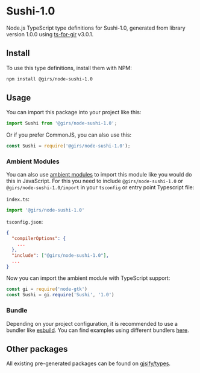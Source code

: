 
# Sushi-1.0

Node.js TypeScript type definitions for Sushi-1.0, generated from library version 1.0.0 using [ts-for-gir](https://github.com/gjsify/ts-for-gir) v3.0.1.


## Install

To use this type definitions, install them with NPM:
```bash
npm install @girs/node-sushi-1.0
```

## Usage

You can import this package into your project like this:
```ts
import Sushi from '@girs/node-sushi-1.0';
```

Or if you prefer CommonJS, you can also use this:
```ts
const Sushi = require('@girs/node-sushi-1.0');
```

### Ambient Modules

You can also use [ambient modules](https://github.com/gjsify/ts-for-gir/tree/main/packages/cli#ambient-modules) to import this module like you would do this in JavaScript.
For this you need to include `@girs/node-sushi-1.0` or `@girs/node-sushi-1.0/import` in your `tsconfig` or entry point Typescript file:

`index.ts`:
```ts
import '@girs/node-sushi-1.0'
```

`tsconfig.json`:
```json
{
  "compilerOptions": {
    ...
  },
  "include": ["@girs/node-sushi-1.0"],
  ...
}
```

Now you can import the ambient module with TypeScript support: 

```ts
const gi = require('node-gtk')
const Sushi = gi.require('Sushi', '1.0')
```


### Bundle

Depending on your project configuration, it is recommended to use a bundler like [esbuild](https://esbuild.github.io/). You can find examples using different bundlers [here](https://github.com/gjsify/ts-for-gir/tree/main/examples).

## Other packages

All existing pre-generated packages can be found on [gjsify/types](https://github.com/gjsify/types).

